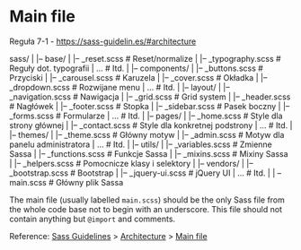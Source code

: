 # Main file
Reguła 7-1 - https://sass-guidelin.es/#architecture

sass/
|
|– base/
|   |– _reset.scss       # Reset/normalize
|   |– _typography.scss  # Reguły dot. typografii
|   …                    # Itd.
|
|– components/
|   |– _buttons.scss     # Przyciski
|   |– _carousel.scss    # Karuzela
|   |– _cover.scss       # Okładka
|   |– _dropdown.scss    # Rozwijane menu
|   …                    # Itd.
|
|– layout/
|   |– _navigation.scss  # Nawigacja
|   |– _grid.scss        # Grid system
|   |– _header.scss      # Nagłówek
|   |– _footer.scss      # Stopka
|   |– _sidebar.scss     # Pasek boczny
|   |– _forms.scss       # Formularze
|   …                    # Itd.
|
|– pages/
|   |– _home.scss        # Style dla strony głównej
|   |– _contact.scss     # Style dla konkretnej podstrony
|   …                    # Itd.
|
|– themes/
|   |– _theme.scss       # Główny motyw
|   |– _admin.scss       # Motyw dla panelu administratora
|   …                    # Itd.
|
|– utils/
|   |– _variables.scss   # Zmienne Sassa
|   |– _functions.scss   # Funkcje Sassa
|   |– _mixins.scss      # Mixiny Sassa
|   |– _helpers.scss     # Pomocnicze klasy i selektory
|
|– vendors/
|   |– _bootstrap.scss   # Bootstrap
|   |– _jquery-ui.scss   # jQuery UI
|   …                    # Itd.
|
|
 – main.scss             # Główny plik Sassa

The main file (usually labelled `main.scss`) should be the only Sass file from the whole code base not to begin with an underscore. This file should not contain anything but `@import` and comments.

Reference: [Sass Guidelines](http://sass-guidelin.es/) > [Architecture](http://sass-guidelin.es/#architecture) > [Main file](http://sass-guidelin.es/#main-file)
